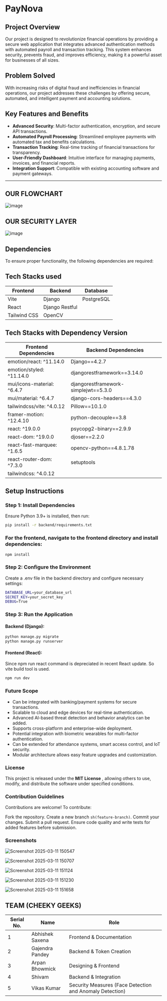 
# PayNova

## Project Overview
Our project is designed to revolutionize financial operations by providing a secure web application that integrates advanced authentication methods with automated payroll and transaction tracking. This system enhances security, prevents fraud, and improves efficiency, making it a powerful asset for businesses of all sizes.

## Problem Solved
With increasing risks of digital fraud and inefficiencies in financial operations, our project addresses these challenges by offering secure, automated, and intelligent payment and accounting solutions.

## Key Features and Benefits
- **Advanced Security**: Multi-factor authentication, encryption, and secure API transactions.
- **Automated Payroll Processing**: Streamlined employee payments with automated tax and benefits calculations.
- **Transaction Tracking**: Real-time tracking of financial transactions for transparency.
- **User-Friendly Dashboard**: Intuitive interface for managing payments, invoices, and financial reports.
- **Integration Support**: Compatible with existing accounting software and payment gateways.

---
## OUR FLOWCHART
![image](https://github.com/user-attachments/assets/7f4bf592-f12d-4f9f-841a-a53409a920f3)

## OUR SECURITY LAYER
![image](https://github.com/user-attachments/assets/a9b6422c-be1a-4e46-8407-761818090c6a)

## Dependencies
To ensure proper functionality, the following dependencies are required:

## Tech Stacks used

| **Frontend**     | **Backend**       | **Database**  |
|-------------------|-------------------|---------------|
| Vite             | Django            | PostgreSQL    |
| React            | Django Restful    |               |
| Tailwind CSS     | OpenCV            |               |

## Tech Stacks with Dependency Version
| **Frontend Dependencies**      | **Backend Dependencies**                   |
|--------------------------------|--------------------------------------------|
| emotion/react: ^11.14.0       | Django==4.2.7                              |
| emotion/styled: ^11.14.0      | djangorestframework==3.14.0                |
| mui/icons-material: ^6.4.7    | djangorestframework-simplejwt==5.3.0       |
| mui/material: ^6.4.7          | django-cors-headers==4.3.0                 |
| tailwindcss/vite: ^4.0.12     | Pillow==10.1.0                             |
| framer-motion: ^12.4.10       | python-decouple==3.8                       |
| react: ^19.0.0                | psycopg2-binary==2.9.9                     |
| react-dom: ^19.0.0            | djoser==2.2.0                              |
| react-fast-marquee: ^1.6.5    | opencv-python==4.8.1.78                    |
| react-router-dom: ^7.3.0      | setuptools                                 |
| tailwindcss: ^4.0.12          |                                            |

## Setup Instructions
### Step 1: Install Dependencies
Ensure Python 3.9+ is installed, then run:
```sh
pip install -r backend/requirements.txt
```
### For the frontend, navigate to the frontend directory and install dependencies:
```sh
npm install
```

### Step 2:  Configure the Environment
Create a .env file in the backend directory and configure necessary settings:
```sh
DATABASE_URL=your_database_url
SECRET_KEY=your_secret_key
DEBUG=True
```
### Step 3:  Run the Application
#### Backend (Django):
```sh
python manage.py migrate
python manage.py runserver
```
#### Frontend (React):
Since npm run react command is depreciated in recent React update. So vite build tool is used.
```sh
npm run dev
```
### Future Scope
<ul>
 <li>Can be integrated with banking/payment systems for secure transactions.</li>
<li>Scalable to cloud and edge devices for real-time authentication.</li>
<li>Advanced AI-based threat detection and behavior analytics can be added.</li>
<li>Supports cross-platform and enterprise-wide deployment.</li>
<li>Potential integration with biometric wearables for multi-factor authentication.</li>
<li>Can be extended for attendance systems, smart access control, and IoT
security.</li>
<li>Modular architecture allows easy feature upgrades and customization.</li>
</ul>

### License

This project is released under the <b>MIT License</b> , allowing others to use, modify, and distribute the software under specified conditions.

### Contribution Guidelines

Contributions are welcome! To contribute:

Fork the repository.
Create a new branch ```sh(feature-branch)```.
Commit your changes.
Submit a pull request.
Ensure code quality and write tests for added features before submission.

### Screenshots
![Screenshot 2025-03-11 150547](https://github.com/user-attachments/assets/24c558a7-48f2-4c27-90d0-088dec5ed39f)

![Screenshot 2025-03-11 150707](https://github.com/user-attachments/assets/ef2c420a-0175-4ba3-aa51-317ae72a85a3)

![Screenshot 2025-03-11 151124](https://github.com/user-attachments/assets/c8b74752-ab16-4471-9199-bb27cd110f28)

![Screenshot 2025-03-11 151230](https://github.com/user-attachments/assets/b1aeaf21-f7b8-461e-a32e-8e3d27d9a7e1)

![Screenshot 2025-03-11 151658](https://github.com/user-attachments/assets/98d002d0-3203-47df-bf9e-74fdc23d9c85)


## TEAM (CHEEKY GEEKS)
| **Serial No.** | **Name**          | **Role**                                   |
|----------------|-------------------|-------------------------------------------|
| 1              | Abhishek Saxena   | Frontend & Documentation                  |
| 2              | Gajendra Pandey   | Backend & Token Creation                  |
| 3              | Arpan Bhowmick    | Designing & Frontend                      |
| 4              | Shivam            | Backend & Integration                     |
| 5              | Vikas Kumar       | Security Measures (Face Detection and Anomaly Detection) |

